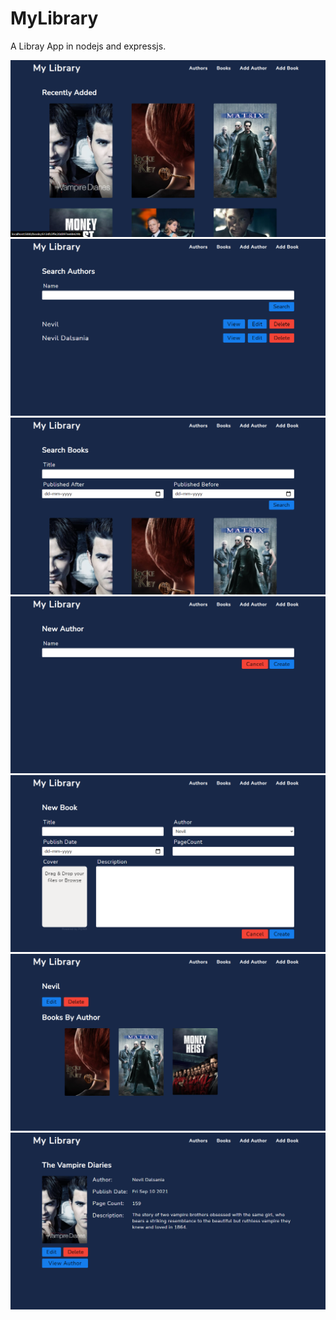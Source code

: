 # MyLibrary
A Libray App in nodejs and expressjs.

<img src="https://github.com/Nevilkumar/MyLibrary/blob/main/Readme_Images/1.png" />

<img src="https://github.com/Nevilkumar/MyLibrary/blob/main/Readme_Images/2.png" />

<img src="https://github.com/Nevilkumar/MyLibrary/blob/main/Readme_Images/3.png" />

<img src="https://github.com/Nevilkumar/MyLibrary/blob/main/Readme_Images/4.png" />

<img src="https://github.com/Nevilkumar/MyLibrary/blob/main/Readme_Images/5.png" />

<img src="https://github.com/Nevilkumar/MyLibrary/blob/main/Readme_Images/6.png" />

<img src="https://github.com/Nevilkumar/MyLibrary/blob/main/Readme_Images/7.png" />
